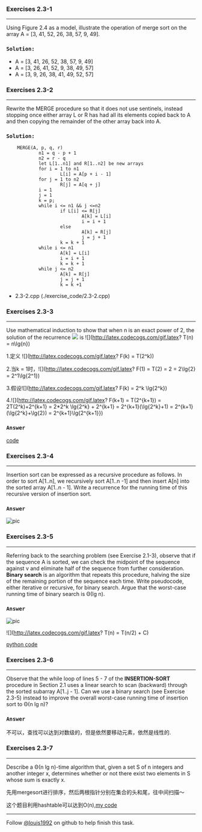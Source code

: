 ### Exercises 2.3-1
***
Using Figure 2.4 as a model, illustrate the operation of merge sort on the array A = [3, 41, 52, 26, 38, 57, 9, 49].

### `Solution: `
* A = [3, 41, 26, 52, 38, 57, 9, 49]
* A = [3, 26, 41, 52, 9, 38, 49, 57]
* A = [3, 9, 26, 38, 41, 49, 52, 57]

### Exercises 2.3-2
***
Rewrite the MERGE procedure so that it does not use sentinels, instead stopping once either array L or R has had all its elements copied back to A and then copying the remainder of the other array back into A.

### `Solution: `
        MERGE(A, p, q, r)
                n1 = q - p + 1
                n2 = r - q
                let L[1..n1] and R[1..n2] be new arrays
                for i = 1 to n1
                        L[i] = A[p + i - 1]
                for j = 1 to n2
                        R[j] = A[q + j]
                i = 1
                j = 1
                k = p;
                while i <= n1 && j <=n2
                        if L[i] <= R[j]
                                A[k] = L[i]
                                i = i + 1
                        else
                                A[k] = R[j]
                                j = j + 1
                        k = k + 1
                while i <= n1
                        A[k] = L[i]
                        i = i + 1
                        k = k + 1
                while j <= n2
                        A[k] = R[j]
                        j = j + 1
                        k = k +1
* 2.3-2.cpp (./exercise_code/2.3-2.cpp)


### Exercises 2.3-3
***
Use mathematical induction to show that when n is an exact power of 2, the solution of the recurrence
![](./repo/s3/2.png) is ![](http://latex.codecogs.com/gif.latex? T\(n\) = n\\lg{n})

1.定义 ![](http://latex.codecogs.com/gif.latex? F\(k\) = T\(2^k\))

2.当k = 1时，![](http://latex.codecogs.com/gif.latex? F\(1\) = T\(2\) = 2 = 2\\lg{2} = 2^1\\lg{2^1})

3.假设![](http://latex.codecogs.com/gif.latex? F\(k\) = 2^k \\lg{2^k})

4.![](http://latex.codecogs.com/gif.latex? F\(k+1\) = T\(2^{k+1}\) = 2T\(2^k\)+2^{k+1} = 2*2^k \\lg{2^k} + 2^{k+1} = 2^{k+1}\(\\lg{2^k}+1\) = 2^{k+1}\(\\lg{2^k}+\\lg{2}\) = 2^{k+1}\\lg{2^{k+1}}) 


### `Answer`
[code](./exercise_code/merge-sort.py)


### Exercises 2.3-4
***
Insertion sort can be expressed as a recursive procedure as follows. In order to sort A[1..n], we recursively sort A[1..n -1] and then insert A[n] into the sorted array A[1..n - 1]. Write a recurrence for the running time of this recursive version of insertion sort.

### `Answer`
![pic](./repo/s3/3.png)

### Exercises 2.3-5
***
Referring back to the searching problem (see Exercise 2.1-3), observe that if the sequence A is sorted, we can check the midpoint of the sequence against v and eliminate half of the sequence from further consideration. **Binary search** is an algorithm that repeats this procedure, halving the size of the remaining portion of the sequence each time. Write pseudocode, either iterative or recursive, for binary search. Argue that the worst-case running time of binary search is Θ(lg n).
### `Answer`
![pic](./repo/s3/4.png)

![](http://latex.codecogs.com/gif.latex? T\(n\) = T\(n/2\) + C)

[python code](./exercise_code/binary-search.py)


### Exercises 2.3-6
***
Observe that the while loop of lines 5 - 7 of the **INSERTION-SORT** procedure in Section 2.1 uses a linear search to scan (backward) through the sorted subarray A[1..j - 1]. Can we use a binary search (see Exercise 2.3-5) instead to improve the overall worst-case running time of insertion sort to Θ(n lg n)?

### `Answer`
不可以，查找可以达到对数级的，但是依然要移动元素，依然是线性的.

### Exercises 2.3-7
***
Describe a Θ(n lg n)-time algorithm that, given a set S of n integers and another integer x,
determines whether or not there exist two elements in S whose sum is exactly x.


先用mergesort进行排序，然后两根指针分别在集合的头和尾，往中间扫描～


这个题目利用hashtable可以达到O(n),[my code](https://github.com/gzc/leetcode/blob/master/cpp/001-010/Two%20Sum.cpp)

***
Follow [@louis1992](https://github.com/gzc) on github to help finish this task.

